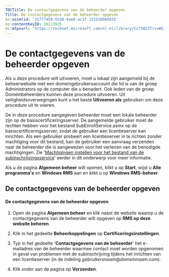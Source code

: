 ```yaml
---
TOCTitle: De contactgegevens van de beheerder opgeven
Title: De contactgegevens van de beheerder opgeven
ms:assetid: '31777458-5530-4ae0-ac1f-131b3d98dd35'
ms:contentKeyID: 18113925
ms:mtpsurl: 'https://technet.microsoft.com/nl-nl/library/Cc720237(v=WS.10)'
---
```


De contactgegevens van de beheerder opgeven
===========================================

Als u deze procedure wilt uitvoeren, moet u lokaal zijn aangemeld bij de beheerwebsite met een domeingebruikersaccount die lid is van de groep Administrators op de computer die u benadert. Ook leden van de groep Domeinbeheerders kunnen deze procedure uitvoeren. Uit veiligheidsoverwegingen kunt u het beste **Uitvoeren als** gebruiken om deze procedure uit te voeren.

De in deze procedure aangegeven beheerder moet een lokale beheerder zijn op de basiscertificeringsserver. De aangemelde gebruiker moet de rechten hebben voor het bestand SubEnrollService.asmx op de basiscertificeringsserver, zodat de gebruiker een licentieserver kan inrichten. Als een gebruiker probeert een licentieserver in te richten zonder machtiging voor dit bestand, kan de gebruiker een aanvraag verzenden naar de beheerder die is aangewezen voor het verlenen van de benodigde machtigingen. Zie '[Machtigingen instellen voor het bestand van de subinschrijvingsservice](https://technet.microsoft.com/737bb69b-fe26-4057-9569-e632f7bbf295)' eerder in dit onderwerp voor meer informatie.

Als u de pagina **Algemeen beheer** wilt openen, klikt u op **Start**, wijst u **Alle programma's** en **Windows RMS** aan en klikt u op **Windows RMS-beheer**.

De contactgegevens van de beheerder opgeven
-------------------------------------------

#### De contactgegevens van de beheerder opgeven

1.  Open de pagina **Algemeen beheer** en klik naast de website waarop u de contactgegevens van de beheerder wilt opgeven op **RMS op deze website beheren**.

2.  Klik in het gedeelte **Beheerkoppelingen** op **Certificeringsinstellingen**.

3.  Typ in het gedeelte '**Contactgegevens van de beheerder**' het e-mailadres van de beheerder waarmee contact moet worden opgenomen in geval van problemen met de subinschrijving tijdens het inrichten van een licentieserver (in de indeling *gebruikersnaam*@*domeinnaam*.com).

4.  Klik onder aan de pagina op **Verzenden**.
